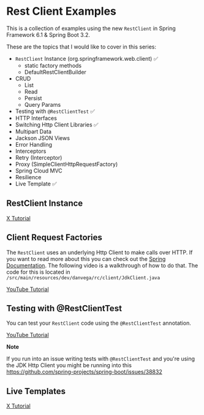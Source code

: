 # Rest Client Examples

This is a collection of examples using the new `RestClient` in Spring Framework 6.1 & Spring Boot 3.2. 

These are the topics that I would like to cover in this series:

- `RestClient` Instance (org.springframework.web.client) ✅
  - static factory methods
  - DefaultRestClientBuilder
- CRUD
    - List
    - Read
    - Persist
    - Query Params
- Testing with `@RestClientTest` ✅
- HTTP Interfaces
- Switching Http Client Libraries ✅
- Multipart Data
- Jackson JSON Views
- Error Handling
- Interceptors
- Retry (Interceptor)
- Proxy (SimpleClientHttpRequestFactory)
- Spring Cloud MVC
- Resilience
- Live Template ✅

## RestClient Instance

[X Tutorial](https://twitter.com/therealdanvega/status/1750539660886004093)

## Client Request Factories

The `RestClient` uses an underlying Http Client to make calls over HTTP. If you want to read more about this you can check
out the [Spring Documentation](https://docs.spring.io/spring-framework/reference/integration/rest-clients.html#rest-request-factories). The 
following video is a walkthrough of how to do that. The code for this is located in `/src/main/resources/dev/danvega/rc/client/JdkClient.java`

[YouTube Tutorial](https://youtu.be/9M0NggD6Mbw)


## Testing with @RestClientTest

You can test your `RestClient` code using the `@RestClientTest` annotation. 

[YouTube Tutorial](https://youtu.be/jhhi03AIin4)

**Note**

If you run into an issue writing tests with `@RestClientTest` and you're using the JDK Http Client you might be running
into this https://github.com/spring-projects/spring-boot/issues/38832 


## Live Templates

[X Tutorial](https://twitter.com/therealdanvega/status/1750560170785054887)